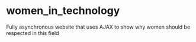 # women_in_technology
Fully asynchronous website that uses AJAX to show why women should be respected in this field
